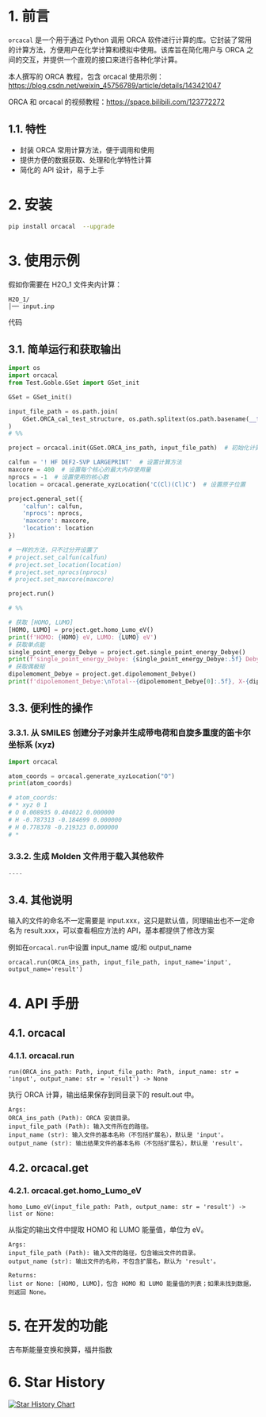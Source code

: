 # 1. 前言

`orcacal` 是一个用于通过 Python 调用 ORCA 软件进行计算的库。它封装了常用的计算方法，方便用户在化学计算和模拟中使用。该库旨在简化用户与 ORCA 之间的交互，并提供一个直观的接口来进行各种化学计算。

本人撰写的 ORCA 教程，包含 orcacal 使用示例：<https://blog.csdn.net/weixin_45756789/article/details/143421047>

ORCA 和 orcacal 的视频教程：<https://space.bilibili.com/123772272>

## 1.1. 特性

- 封装 ORCA 常用计算方法，便于调用和使用
- 提供方便的数据获取、处理和化学特性计算
- 简化的 API 设计，易于上手

# 2. 安装

```bash
pip install orcacal  --upgrade
```

# 3. 使用示例

假如你需要在 H2O_1 文件夹内计算：

```
H2O_1/
│── input.inp
```

代码

## 3.1. 简单运行和获取输出

```python
import os
import orcacal
from Test.Goble.GSet import GSet_init

GSet = GSet_init()

input_file_path = os.path.join(
	GSet.ORCA_cal_test_structure, os.path.splitext(os.path.basename(__file__))[0]
)
# %%

project = orcacal.init(GSet.ORCA_ins_path, input_file_path)  # 初始化计算类

calfun = '! HF DEF2-SVP LARGEPRINT'  # 设置计算方法
maxcore = 400  # 设置每个核心的最大内存使用量
nprocs = -1  # 设置使用的核心数
location = orcacal.generate_xyzLocation('C(Cl)(Cl)C')  # 设置原子位置

project.general_set({
	'calfun': calfun,
	'nprocs': nprocs,
	'maxcore': maxcore,
	'location': location
})

# 一样的方法，只不过分开设置了
# project.set_calfun(calfun)
# project.set_location(location)
# project.set_nprocs(nprocs)
# project.set_maxcore(maxcore)

project.run()

# %%

# 获取 [HOMO, LUMO]
[HOMO, LUMO] = project.get.homo_Lumo_eV()
print(f'HOMO: {HOMO} eV, LUMO: {LUMO} eV')
# 获取单点能
single_point_energy_Debye = project.get.single_point_energy_Debye()
print(f'single_point_energy_Debye: {single_point_energy_Debye:.5f} Debye')
# 获取偶极矩
dipolemoment_Debye = project.get.dipolemoment_Debye()
print(f'dipolemoment_Debye:\nTotal--{dipolemoment_Debye[0]:.5f}, X-{dipolemoment_Debye[1]:.5f}, Y-{dipolemoment_Debye[2]:.5f}, Z-{dipolemoment_Debye[3]:.5f} Debye')

```

## 3.3. 便利性的操作

### 3.3.1. 从 SMILES 创建分子对象并生成带电荷和自旋多重度的笛卡尔坐标系 (xyz)

```python
import orcacal

atom_coords = orcacal.generate_xyzLocation("O")
print(atom_coords)

# atom_coords:
# * xyz 0 1
# O 0.008935 0.404022 0.000000
# H -0.787313 -0.184699 0.000000
# H 0.778378 -0.219323 0.000000
# *
```

### 3.3.2. 生成 Molden 文件用于载入其他软件

```python
----
```

## 3.4. 其他说明

输入的文件的命名不一定需要是 input.xxx，这只是默认值，同理输出也不一定命名为 result.xxx，可以查看相应方法的 API，基本都提供了修改方案

例如在`orcacal.run`中设置 input_name 或/和 output_name

`orcacal.run(ORCA_ins_path, input_file_path, input_name='input', output_name='result')`

# 4. API 手册

## 4.1. orcacal

### 4.1.1. orcacal.run

`run(ORCA_ins_path: Path, input_file_path: Path, input_name: str = 'input', output_name: str = 'result') -> None`

执行 ORCA 计算，输出结果保存到同目录下的 result.out 中。

```
Args:
ORCA_ins_path (Path): ORCA 安装目录。
input_file_path (Path): 输入文件所在的路径。
input_name (str): 输入文件的基本名称（不包括扩展名），默认是 'input'。
output_name (str): 输出结果文件的基本名称（不包括扩展名），默认是 'result'。
```

## 4.2. orcacal.get

### 4.2.1. orcacal.get.homo_Lumo_eV

`homo_Lumo_eV(input_file_path: Path, output_name: str = 'result') -> list or None:`

从指定的输出文件中提取 HOMO 和 LUMO 能量值，单位为 eV。

```
Args:
input_file_path (Path): 输入文件的路径，包含输出文件的目录。
output_name (str): 输出文件的名称，不包含扩展名，默认为 'result'。

Returns:
list or None: [HOMO, LUMO]，包含 HOMO 和 LUMO 能量值的列表；如果未找到数据，则返回 None。
```

# 5. 在开发的功能

吉布斯能量变换和换算，福井指数

# 6. Star History

[![Star History Chart](https://api.star-history.com/svg?repos=HTY-DBY/orcacal&type=Date)](https://star-history.com/#HTY-DBY/orcacal&Date)
